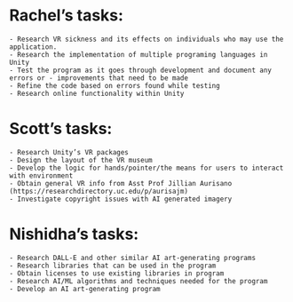 # Rachel’s tasks:
    - Research VR sickness and its effects on individuals who may use the application.
    - Research the implementation of multiple programing languages in Unity
    - Test the program as it goes through development and document any errors or - improvements that need to be made
    - Refine the code based on errors found while testing
    - Research online functionality within Unity


# Scott’s tasks:
    - Research Unity’s VR packages 
    - Design the layout of the VR museum
    - Develop the logic for hands/pointer/the means for users to interact with environment
    - Obtain general VR info from Asst Prof Jillian Aurisano (https://researchdirectory.uc.edu/p/aurisajm)
    - Investigate copyright issues with AI generated imagery

# Nishidha’s tasks:
    - Research DALL-E and other similar AI art-generating programs
    - Research libraries that can be used in the program
    - Obtain licenses to use existing libraries in program
    - Research AI/ML algorithms and techniques needed for the program
    - Develop an AI art-generating program
